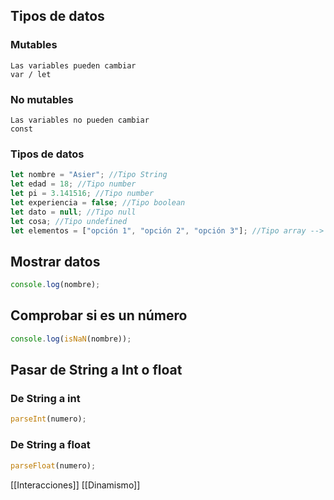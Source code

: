 ## Tipos de datos

### Mutables
	Las variables pueden cambiar
	var / let

### No mutables
	Las variables no pueden cambiar
	const

### Tipos de datos

```js
let nombre = "Asier"; //Tipo String
let edad = 18; //Tipo number
let pi = 3.141516; //Tipo number
let experiencia = false; //Tipo boolean
let dato = null; //Tipo null
let cosa; //Tipo undefined
let elementos = ["opción 1", "opción 2", "opción 3"]; //Tipo array --> List1
```

## Mostrar datos

```js
console.log(nombre);
```

## Comprobar si es un número

```js
console.log(isNaN(nombre));
```

## Pasar de String a Int o float

### De String a int

```js
parseInt(numero);
```

### De String a float

```js
parseFloat(numero);
```

[[Interacciones]]
[[Dinamismo]]